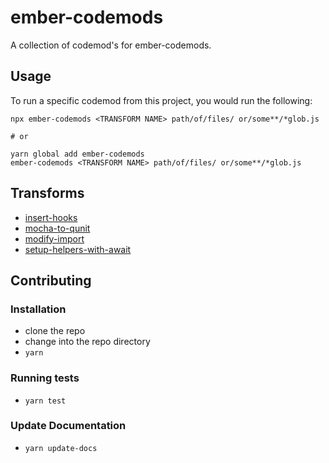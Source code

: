 # ember-codemods


A collection of codemod's for ember-codemods.

## Usage

To run a specific codemod from this project, you would run the following:

```
npx ember-codemods <TRANSFORM NAME> path/of/files/ or/some**/*glob.js

# or

yarn global add ember-codemods
ember-codemods <TRANSFORM NAME> path/of/files/ or/some**/*glob.js
```

## Transforms

<!--TRANSFORMS_START-->
* [insert-hooks](transforms/insert-hooks/README.md)
* [mocha-to-qunit](transforms/mocha-to-qunit/README.md)
* [modify-import](transforms/modify-import/README.md)
* [setup-helpers-with-await](transforms/setup-helpers-with-await/README.md)
<!--TRANSFORMS_END-->

## Contributing

### Installation

* clone the repo
* change into the repo directory
* `yarn`

### Running tests

* `yarn test`

### Update Documentation

* `yarn update-docs`